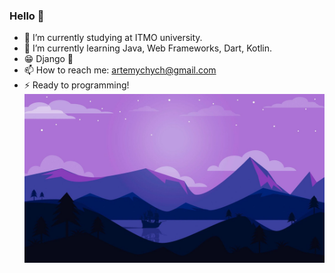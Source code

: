 ### Hello 👋



- 🔭 I’m currently studying at ITMO university.
- 🌱 I’m currently learning Java, Web Frameworks, Dart, Kotlin.
- 😁 Django 🤡
- 📫 How to reach me: artemychych@gmail.com
- ⚡ Ready to programming!
![Wallpaper](https://github.com/artemychych/artemychych/blob/main/minimalist-landscape-to-1920x1080.jpg)
